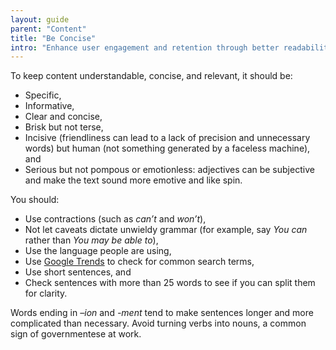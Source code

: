 ```yaml
---
layout: guide
parent: "Content"
title: "Be Concise"
intro: "Enhance user engagement and retention through better readability by keeping your content short and specific."
---
```


To keep content understandable, concise, and relevant, it should be:

- Specific,
- Informative,
- Clear and concise,
- Brisk but not terse,
- Incisive (friendliness can lead to a lack of precision and unnecessary words) but human (not something generated by a faceless machine), and
- Serious but not pompous or emotionless: adjectives can be subjective and make the text sound more emotive and like spin.

You should:

- Use contractions (such as _can’t_ and _won’t_),
- Not let caveats dictate unwieldy grammar (for example, say _You can_ rather than _You may be able to_),
- Use the language people are using,
- Use [Google Trends](https://www.google.com/trends) to check for common search terms,
- Use short sentences, and
- Check sentences with more than 25 words to see if you can split them for clarity.

Words ending in *–ion* and *-ment* tend to make sentences longer and more complicated than necessary. Avoid turning verbs into nouns, a common sign of governmentese at work.
